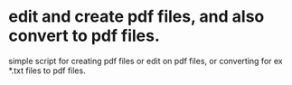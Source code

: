 # edit and create pdf files, and also convert to pdf files.
simple script for creating pdf files or edit on pdf files,
or converting for ex *.txt files to pdf files.
